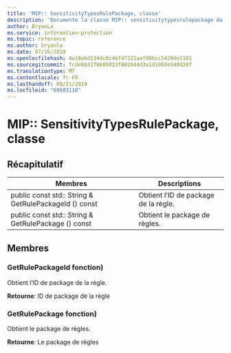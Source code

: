 ```yaml
---
title: 'MIP:: SensitivityTypesRulePackage, classe'
description: 'Documente la classe MIP:: sensitivitytypesrulepackage du kit de développement logiciel (SDK) Microsoft Information Protection (MIP).'
author: BryanLa
ms.service: information-protection
ms.topic: reference
ms.author: bryanla
ms.date: 07/16/2019
ms.openlocfilehash: 4a18ebd134dc0c46fd7221aaf09bcc5429de1101
ms.sourcegitcommit: fcde8b31f8685023f002044d3a1d1903e548d207
ms.translationtype: MT
ms.contentlocale: fr-FR
ms.lasthandoff: 08/21/2019
ms.locfileid: "69883110"
---
```

# <a name="class-mipsensitivitytypesrulepackage"></a>MIP:: SensitivityTypesRulePackage, classe 
  
## <a name="summary"></a>Récapitulatif
 Membres                        | Descriptions                                
--------------------------------|---------------------------------------------
public const std:: String & GetRulePackageId () const  |  Obtient l’ID de package de la règle.
public const std:: String & GetRulePackage () const  |  Obtient le package de règles.
  
## <a name="members"></a>Membres
  
### <a name="getrulepackageid-function"></a>GetRulePackageId fonction)
Obtient l’ID de package de la règle.

  
**Retourne**: ID de package de la règle
  
### <a name="getrulepackage-function"></a>GetRulePackage fonction)
Obtient le package de règles.

  
**Retourne**: Le package de règles